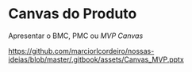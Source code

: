 # Canvas do Produto

Apresentar o BMC, PMC ou _MVP Canvas_

https://github.com/marciorlcordeiro/nossas-ideias/blob/master/.gitbook/assets/Canvas_MVP.pptx
